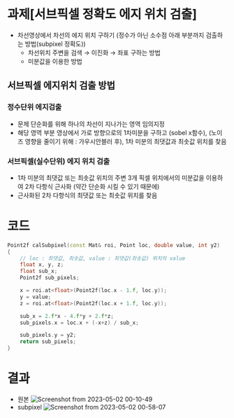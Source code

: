 # 과제[서브픽셀 정확도 에지 위치 검출]

- 차선영상에서 차선의 에지 위치 구하기 (정수가 아닌 소수점 아래 부분까지 검출하는 방법(subpixel 정확도))
    - 차선위치 주변을 검색 → 이진화 → 좌표 구하는 방법 
    - 미분값을 이용한 방법

## 서브픽셀 에지위치 검출 방법

### 정수단위 에지검출

- 문제 단순화를 위해 하나의 차선이 지나가는 영역 임의지정
- 해당 영역 부분 영상에서 가로 방향으로의 1차미분을 구하고 (sobel x함수), (노이즈 영향을 줄이기 위해 : 가우시안블러 후), 1차 미분의 최댓값과 최솟값 위치를 찾음
        

### 서브픽셀(실수단위) 에지 위치 검출

- 1차 미분의 최댓값 또는 최솟값 위치의 주변 3개 픽셀 위치에서의 미분값을 이용하여 2차 다항식 근사화 (약간 단순화 시킬 수 있기 때문에)
- 근사화된 2차 다항식의 최댓값 또는 최솟값 위치를 찾음


# 코드
```cpp
Point2f calSubpixel(const Mat& roi, Point loc, double value, int y2)
{
    // loc : 최댓값, 최솟값, value : 최댓값(최솟값) 위치의 value
    float x, y, z;
    float sub_x;
    Point2f sub_pixels;

    x = roi.at<float>(Point2f(loc.x - 1.f, loc.y));
    y = value;
    z = roi.at<float>(Point2f(loc.x + 1.f, loc.y));

    sub_x = 2.f*x - 4.f*y + 2.f*z;
    sub_pixels.x = loc.x + (-x+z) / sub_x;

    sub_pixels.y = y2;
    return sub_pixels;
}
```

# 결과
- 원본
![Screenshot from 2023-05-02 00-10-49](https://user-images.githubusercontent.com/125112464/235474439-1e3a108a-039b-4010-9397-2bd761232611.png)
- subpixel
![Screenshot from 2023-05-02 00-58-07](https://user-images.githubusercontent.com/125112464/235483617-c1a85b82-aa2f-48dd-9302-e703171062da.png)



